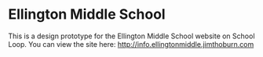 # Ellington Middle School

This is a design prototype for the Ellington Middle School website on School Loop. You can view the site here:
http://info.ellingtonmiddle.jimthoburn.com
